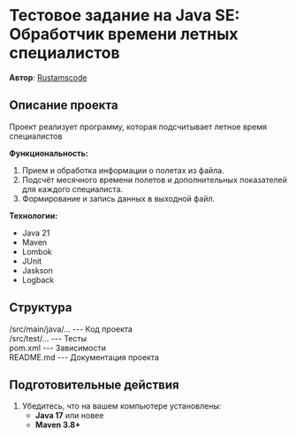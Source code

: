 # Тестовое задание на Java SE: Обработчик времени летных специалистов
**Автор**: [Rustamscode](https://t.me/agagylrustamov)

## Описание проекта
Проект реализует программу, которая подсчитывает летное время специалистов

**Функциональность:**
1. Прием и обработка информации о полетах из файла.
2. Подсчёт месячного времени полетов и дополнительных показателей для каждого специалиста.
3. Формирование и запись данных в выходной файл.

**Технологии:**
- Java 21
- Maven
- Lombok
- JUnit
- Jaskson
- Logback

## Структура
/src/main/java/...    --- Код проекта
<br>/src/test/...           --- Тесты
<br>pom.xml                 --- Зависимости
<br>README.md               --- Документация проекта

## Подготовительные действия
1. Убедитесь, что на вашем компьютере установлены:
   - **Java 17** или новее
   - **Maven 3.8+**








